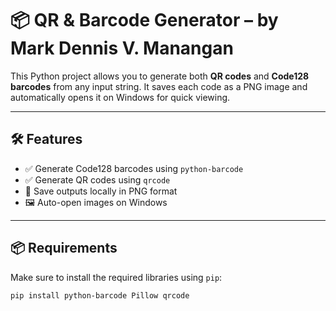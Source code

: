 # 📦 QR & Barcode Generator – by Mark Dennis V. Manangan

This Python project allows you to generate both **QR codes** and **Code128 barcodes** from any input string. It saves each code as a PNG image and automatically opens it on Windows for quick viewing.

---

## 🛠 Features

- ✅ Generate Code128 barcodes using `python-barcode`
- ✅ Generate QR codes using `qrcode`
- 📁 Save outputs locally in PNG format
- 🖼️ Auto-open images on Windows

---

## 📦 Requirements

Make sure to install the required libraries using `pip`:

```bash
pip install python-barcode Pillow qrcode
